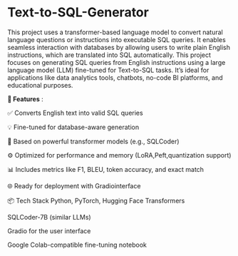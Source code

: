 # Text-to-SQL-Generator
This project uses a transformer-based language model to convert natural language questions or instructions into executable SQL queries. It enables seamless interaction with databases by allowing users to write plain English instructions, which are translated into SQL automatically.
This project focuses on generating SQL queries from English instructions using a large language model (LLM) fine-tuned for Text-to-SQL tasks. It’s ideal for applications like data analytics tools, chatbots, no-code BI platforms, and educational purposes.

**🚀 Features** :


✅ Converts English text into valid SQL queries

💡 Fine-tuned for database-aware generation

🧠 Based on powerful transformer models (e.g., SQLCoder)

⚙️ Optimized for performance and memory (LoRA,Peft,quantization support)

📊 Includes metrics like F1, BLEU, token accuracy, and exact match

🌐 Ready for deployment with Gradiointerface

📦 Tech Stack
Python, PyTorch, Hugging Face Transformers

SQLCoder-7B (similar LLMs)

Gradio for the user interface 

Google Colab-compatible fine-tuning notebook


